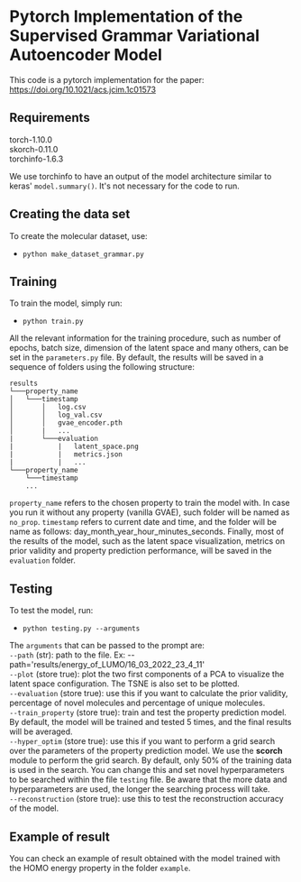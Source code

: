 # Pytorch Implementation of the Supervised Grammar Variational Autoencoder Model

This code is a pytorch implementation for the paper: https://doi.org/10.1021/acs.jcim.1c01573 


## Requirements

torch-1.10.0  
skorch-0.11.0  
torchinfo-1.6.3

We use torchinfo to have an output of the model architecture similar to keras' ```model.summary()```. It's not necessary for the code to run.

## Creating the data set

To create the molecular dataset, use:
* ```python make_dataset_grammar.py```

## Training

To train the model, simply run:
* ```python train.py```

All the relevant information for the training procedure, such as number of epochs, batch size, dimension of the latent space and many others, can be set in the ```parameters.py``` file. By default, the results will be saved in a sequence of folders using the following structure:

```
results
└───property_name
│   └───timestamp
│       │   log.csv
│       │   log_val.csv
│       │   gvae_encoder.pth
│       |   ...
|       └───evaluation
|           |   latent_space.png
|           |   metrics.json
|           |   ...
└───property_name
    └───timestamp
    ...
```
```property_name``` refers to the chosen property to train the model with. In case you run it without any property (vanilla GVAE), such folder will be named as ```no_prop```. ```timestamp``` refers to current date and time, and the folder will be name as follows: day_month_year_hour_minutes_seconds. Finally, most of the results of the model, such as the latent space visualization, metrics on prior validity and property prediction performance, will be saved in the ```evaluation``` folder.

## Testing

To test the model, run:
* ```python testing.py --arguments```

The ```arguments``` that can be passed to the prompt are:  
```--path``` (str): path to the file. Ex: --path='results/energy_of_LUMO/16_03_2022_23_4_11'  
```--plot``` (store true): plot the two first components of a PCA to visualize the latent space configuration. The TSNE is also set to be plotted.  
```--evaluation``` (store true): use this if you want to calculate the prior validity, percentage of novel molecules and percentage of unique molecules.  
```--train_property``` (store true): train and test the property prediction model. By default, the model will be trained and tested 5 times, and the final results will be averaged.  
```--hyper_optim``` (store true): use this if you want to perform a grid search over the parameters of the property prediction model. We use the **scorch** module to perform the grid search. By default, only 50% of the training data is used in the search. You can change this and set novel hyperparameters to be searched within the file ```testing``` file. Be aware that the more data and hyperparameters are used, the longer the searching process will take.  
```--reconstruction``` (store true): use this to test the reconstruction accuracy of the model.

## Example of result

You can check an example of result obtained with the model trained with the HOMO energy property in the folder ```example```.
